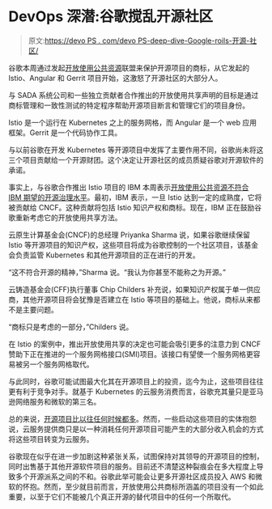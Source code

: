 # DevOps 深潜:谷歌搅乱开源社区

> 原文:[https://devo PS . com/devo PS-deep-dive-Google-roils-开源-社区/](https://devops.com/devops-deeper-dive-google-roils-open-source-community/)

谷歌本周通过发起[开放使用公共资源](https://opensource.googleblog.com/2020/07/announcing-new-kind-of-open-source.html)联盟来保护开源项目的商标，从它发起的 Istio、Angular 和 Gerrit 项目开始，这激怒了开源社区的大部分人。

与 SADA 系统公司和一些独立贡献者合作推出的开放使用共享声明的目标是通过商标管理和一致性测试的特定程序帮助开源项目断言和管理它们的项目身份。

Istio 是一个运行在 Kubernetes 之上的服务网格，而 Angular 是一个 web 应用框架。Gerrit 是一个代码协作工具。

与以前谷歌在开发 Kubernetes 等开源项目中发挥了主要作用不同，谷歌尚未将这三个项目贡献给一个开源财团。这个决定让开源社区的成员质疑谷歌对开源软件的承诺。

事实上，与谷歌合作推出 Istio 项目的 IBM 本周表示[开放使用公共资源不符合 IBM 期望的开源治理水平](https://developer.ibm.com/components/istio/blogs/istio-google-open-usage-commons/)。最初，IBM 表示，一旦 Istio 达到一定的成熟度，它将被贡献给 CNCF。这种贡献将包括 Istio 知识产权和商标。现在，IBM 正在鼓励谷歌重新考虑它的开放使用共享方法。

云原生计算基金会(CNCF)的总经理 Priyanka Sharma 说，如果谷歌继续保留 Istio 等开源项目的知识产权，这些项目将成为谷歌控制的一个社区项目，该基金会负责监管 Kubernetes 和其他开源项目的正在进行的开发。

“这不符合开源的精神，”Sharma 说。“我认为你甚至不能称之为开源。”

云铸造基金会(CFF)执行董事 Chip Childers 补充说，如果知识产权属于单一供应商，其他开源项目将会犹豫是否建立在 Istio 等项目的基础上。他说，商标从来都不是主要问题。

“商标只是考虑的一部分，”Childers 说。

在 Istio 的案例中，推出开放使用共享的决定也可能会吸引更多的注意力到 CNCF 赞助下正在推进的一个服务网格接口(SMI)项目。该接口有望使一个服务网格更容易被另一个服务网格取代。

与此同时，谷歌可能试图最大化其在开源项目上的投资，迄今为止，这些项目往往更有利于竞争对手。就基于 Kubernetes 的云服务消费而言，谷歌充其量只是亚马逊网络服务和微软的第三名。

总的来说，[开源项目比以往任何时候都多](https://devops.com/5-areas-to-consider-when-building-an-open-source-stack/)。然而，一些启动这些项目的实体抱怨说，云服务提供商只是以一种消耗任何开源项目可能产生的大部分收入机会的方式将这些项目转变为云服务。

谷歌现在似乎在进一步加剧这种紧张关系，试图保持对其领导的开源项目的控制，同时出售基于其他开源软件项目的服务。目前还不清楚这种裂痕会在多大程度上导致多个开源派系之间的不和。谷歌此举可能会让更多开源社区成员投入 AWS 和微软的怀抱。然而，至少就目前而言，开放使用公共商标所涵盖的项目没有一个如此重要，以至于它们不能被几个真正开源的替代项目中的任何一个所取代。